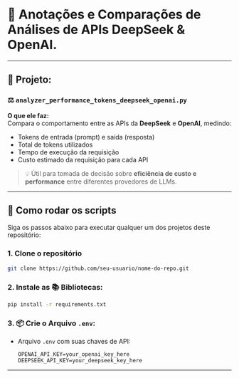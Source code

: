 # 🤖 Anotações e Comparações de Análises de APIs DeepSeek & OpenAI.
---

## 📁 Projeto:

### ⚖️ `analyzer_performance_tokens_deepseek_openai.py`

**O que ele faz:**  
Compara o comportamento entre as APIs da **DeepSeek** e **OpenAI**, medindo:

- Tokens de entrada (prompt) e saída (resposta)
- Total de tokens utilizados
- Tempo de execução da requisição
- Custo estimado da requisição para cada API

> 💡 Útil para tomada de decisão sobre **eficiência de custo e performance** entre diferentes provedores de LLMs.

---

## 🚀 Como rodar os scripts

Siga os passos abaixo para executar qualquer um dos projetos deste repositório:

### 1. Clone o repositório

```bash
git clone https://github.com/seu-usuario/nome-do-repo.git
```
### 2. Instale as 📚 Bibliotecas:
```bash
pip install -r requirements.txt
```
### 3. 📦 Crie o Arquivo `.env`:

- Arquivo `.env` com suas chaves de API:
  ```env
  OPENAI_API_KEY=your_openai_key_here
  DEEPSEEK_API_KEY=your_deepseek_key_here
---
